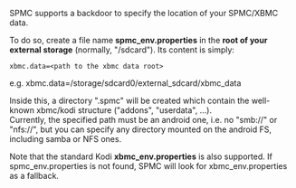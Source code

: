SPMC supports a backdoor to specify the location of your SPMC/XBMC data.

To do so, create a file name **spmc_env.properties** in the **root of your external storage** (normally, "/sdcard").
Its content is simply:
```
xbmc.data=<path to the xbmc data root>
```
e.g. xbmc.data=/storage/sdcard0/external_sdcard/xbmc_data

Inside this, a directory ".spmc" will be created which contain the well-known xbmc/kodi structure ("addons", "userdata", ...).  
Currently, the specified path must be an android one, i.e. no "smb://" or "nfs://", but you can specify any directory mounted on the android FS, including samba or NFS ones.

Note that the standard Kodi **xbmc_env.properties** is also supported.
If spmc_env.properties is not found, SPMC will look for xbmc_env.properties as a fallback.